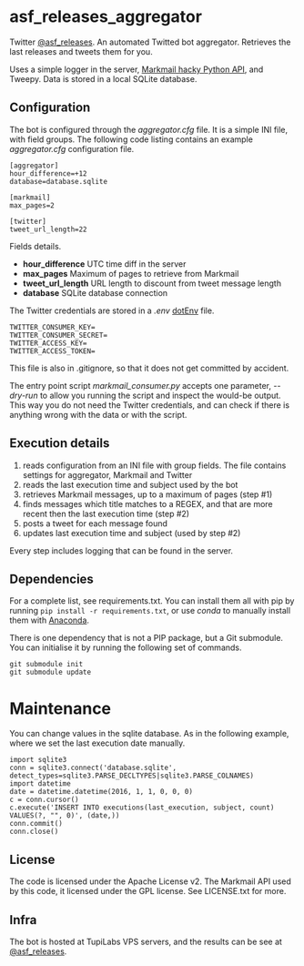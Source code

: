 asf_releases_aggregator
=======================

Twitter [@asf_releases](http://twitter.com/asf_releases). An automated Twitted bot aggregator.
Retrieves the last releases and tweets them for you.

Uses a simple logger in the server, [Markmail hacky Python API](https://github.com/tupilabs/markmail),
and Tweepy. Data is stored in a local SQLite database.

## Configuration

The bot is configured through the *aggregator.cfg* file. It is a simple INI file, with field groups.
The following code listing contains an example *aggregator.cfg* configuration file.

```
[aggregator]
hour_difference=+12
database=database.sqlite

[markmail]
max_pages=2

[twitter]
tweet_url_length=22
```

Fields details.

* **hour_difference** UTC time diff in the server
* **max_pages** Maximum of pages to retrieve from Markmail
* **tweet_url_length** URL length to discount from tweet message length
* **database** SQLite database connection

The Twitter credentials are stored in a *.env* [dotEnv](https://pypi.python.org/pypi/python-dotenv) file.

```
TWITTER_CONSUMER_KEY=
TWITTER_CONSUMER_SECRET=
TWITTER_ACCESS_KEY=
TWITTER_ACCESS_TOKEN=
```

This file is also in .gitignore, so that it does not get committed by accident.

The entry point script *markmail_consumer.py* accepts one parameter, *--dry-run* to
allow you running the script and inspect the would-be output. This way you do not need
the Twitter credentials, and can check if there is anything wrong with the data or
with the script.

## Execution details

1. reads configuration from an INI file with group fields. The file contains settings for
aggregator, Markmail and Twitter
2. reads the last execution time and subject used by the bot
3. retrieves Markmail messages, up to a maximum of pages (step #1)
4. finds messages which title matches to a REGEX, and that are more recent then the
last execution time (step #2)
5. posts a tweet for each message found
6. updates last execution time and subject (used by step #2)

Every step includes logging that can be found in the server.

## Dependencies

For a complete list, see requirements.txt. You can install them all with pip by running
`pip install -r requirements.txt`, or use *conda* to manually install them with
[Anaconda](https://www.continuum.io/).

There is one dependency that is not a PIP package, but a Git submodule. You can initialise
it by running the following set of commands.

```
git submodule init
git submodule update
```

# Maintenance

You can change values in the sqlite database. As in the following example, where we set the
last execution date manually.

```
import sqlite3
conn = sqlite3.connect('database.sqlite', detect_types=sqlite3.PARSE_DECLTYPES|sqlite3.PARSE_COLNAMES)
import datetime
date = datetime.datetime(2016, 1, 1, 0, 0, 0)
c = conn.cursor()
c.execute('INSERT INTO executions(last_execution, subject, count) VALUES(?, "", 0)', (date,))
conn.commit()
conn.close()
```

## License

The code is licensed under the Apache License v2. The Markmail API used by this code, it licensed under
the GPL license. See LICENSE.txt for more.

## Infra

The bot is hosted at TupiLabs VPS servers, and the results can be see at 
[@asf_releases](http://twitter.com/asf_releases).
